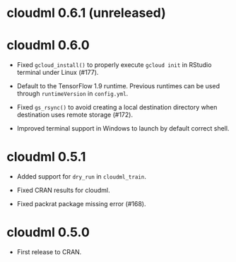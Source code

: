 # cloudml 0.6.1 (unreleased)

# cloudml 0.6.0

- Fixed `gcloud_install()` to properly execute `gcloud init` in RStudio
  terminal under Linux (#177).

- Default to the TensorFlow 1.9 runtime. Previous runtimes can be used
  through `runtimeVersion` in `config.yml`.

- Fixed `gs_rsync()` to avoid creating a local destination directory when 
  destination uses remote storage (#172).

- Improved terminal support in Windows to launch by default correct shell.

# cloudml 0.5.1

- Added support for `dry_run` in `cloudml_train`.

- Fixed CRAN results for cloudml.

- Fixed packrat package missing error (#168).

# cloudml 0.5.0

- First release to CRAN.
